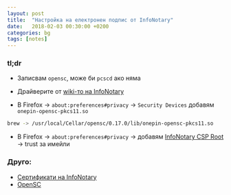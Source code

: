 ```yaml
---
layout: post
title:  "Настройка на електронен подпис от InfoNotary"
date:   2018-02-03 00:30:00 +0200
categories: bg
tags: [notes]
---
```


### tl;dr

* Записвам `opensc`, може би `pcscd` ако няма

* Драйверите от [wiki-то на InfoNotary](http://wiki.infonotary.com/)

* В Firefox → `about:preferences#privacy` → `Security Devices` добавям `onepin-opensc-pkcs11.so`

```bash
brew -> /usr/local/Cellar/opensc/0.17.0/lib/onepin-opensc-pkcs11.so
```

* В Firefox → `about:preferences#privacy` → добавям [InfoNotary CSP Root](http://repository.infonotary.com/files/certificates/INotaryCertChain-MacOS.p7b) → trust за имейли

### Друго:

* [Сертификати на InfoNotary](http://www.infonotary.com/site/?p=doc_g1_3)
* [OpenSC](https://github.com/OpenSC/OpenSC)
